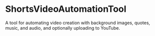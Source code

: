# ShortsVideoAutomationTool
A tool for automating video creation with background images, quotes, music, and audio, and optionally uploading to YouTube.

